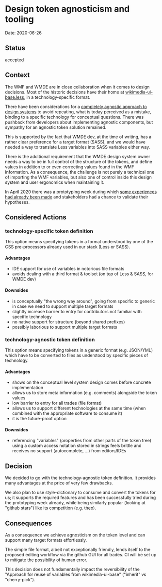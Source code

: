# Design token agnosticism and tooling

Date: 2020-06-26

## Status

accepted

## Context

The WMF and WMDE are in close collaboration when it comes to design decisions. Most of the historic decisions have their home at [wikimedia-ui-base.less](https://gerrit.wikimedia.org/r/plugins/gitiles/wikimedia-ui-base/+/fa1e8c2/wikimedia-ui-base.less), in a technology-specific format. 

There have been considerations for a [completely agnostic approach to design systems](https://gerrit.wikimedia.org/r/plugins/gitiles/wikibase/vuejs-components/+/ef82910/docs/adr/0001-use-a-design-system.md) to avoid repeating, what is today perceived as a mistake, binding to a specific technology for conceptual questions. There was pushback from developers about implementing agnostic components, but sympathy for an agnostic token solution remained.

This is supported by the fact that WMDE dev, at the time of writing, has a rather clear preference for a target format (SASS), and we would have needed a way to translate Less variables into SASS variables either way.

There is the additional requirement that the WMDE design system owner needs a way to be in full control of the structure of the tokens, and define values in addition to or even correcting values found in the WMF information. As a consequence, the challenge is not purely a technical one of importing the WMF variables, but also one of control inside this design system and user ergonomics when maintaining it.

In April 2020 there was a prototyping week during which [some experiences had already been made](https://github.com/wmde/wikit-css) and stakeholders had a chance to validate their hypotheses.

## Considered Actions

### technology-specific token definition

This option means specifying tokens in a format understood by one of the CSS pre-processors already used in our stack (Less or SASS).

#### Advantages
* IDE support for use of variables in notorious file formats
* avoids dealing with a third format & toolset (on top of Less & SASS, for WMDE dev)

#### Downsides
* is conceptually "the wrong way around", going from specific to generic in case we need to support multiple target formats
* slightly increase barrier to entry for contributors not familiar with specific technology
* no native support for structure (beyond shared prefixes)
* possibly laborious to support multiple target formats

### technology-agnostic token definition 

This option means specifying tokens in a generic format (e.g. JSON/YML) which have to be converted to files as understood by specific pieces of technology.

#### Advantages
* shows on the conceptual level system design comes before concrete implementation
* allows us to store meta information (e.g. comments) alongside the token values
* low barrier to entry for all trades (file format)
* allows us to support different technologies at the same time (when combined with the appropriate software to consume it)
* it is the future-proof option

#### Downsides
* referencing "variables" (properties from other parts of the token tree) using a custom access notation stored in strings feels brittle and receives no support (autocomplete, ...) from editors/IDEs

## Decision

We decided to go with the technology-agnostic token definition. It provides many advantages at the price of very few drawbacks.

We also plan to use style-dictionary to consume and convert the tokens for us; it supports the required features and has been successfully tried during the prototyping week already, while being similarly popular (looking at "github stars") like its competition (e.g. [theo](https://github.com/salesforce-ux/theo)).

## Consequences

As a consequence we achieve agnosticism on the token level and can support many target formats effortlessly.

The simple file format, albeit not exceptionally friendly, lends itself to the proposed editing workflow via the github GUI for all trades. CI will be set up to mitigate the possibility of human error.

This decision does not fundamentally impact the reversibility of the "Approach for reuse of variables from wikimedia-ui-base" ("inherit" vs "cherry-pick").
